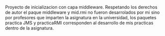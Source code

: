 Proyecto de inicializacion con capa middleware.
Respetando los derechos de autor el paque middleware y mid.rmi no fueron desarrolados por mi sino por profesores que imparten la asignatura en 
la universidad, los paquetes practica JMS y practicaRMI corresponden al desarrollo de mis practicas dentro de la asignatura.
